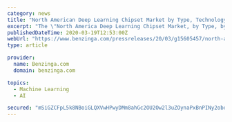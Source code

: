 ```yaml
---
category: news
title: "North American Deep Learning Chipset Market by Type, Technology, End-user and Country - Forecast to 2025"
excerpt: "The \"North America Deep Learning Chipset Market, by Type, by Technology, by End User, by Country, Industry Analysis"
publishedDateTime: 2020-03-19T12:53:00Z
webUrl: "https://www.benzinga.com/pressreleases/20/03/g15605457/north-american-deep-learning-chipset-market-by-type-technology-end-user-and-country-forecast-to-20"
type: article

provider:
  name: Benzinga.com
  domain: benzinga.com

topics:
  - Machine Learning
  - AI

secured: "mSiGZCFpL5k8NBoiGLQXVwHPwyDMm8ahGc2OU2Ow2l3uZOynaPxBnPINy2obdnexZ4YkpoiJLlMvq7LJyhITvvxAuqqeagwykCt6bBgq5NfQRS1N4zu9wWyV1GM1oGHuzv0BBsRUqeZcrPMzN/a6W11dXbBbJHaE8cfvRYtrof6l7Rkto6LrmH6w7tMQoUXMVsNJhpLOh0qbzuMueJdR/HPakI4lFAAtKO+s1/yhl8cG5/kExBlmAEevay7c6oP2lbbNx2dCqOPeFr2JsJKcBfgFJ8aDTxD2t++oGc/DkaAxKTr82HZxt8nYOhZq1AyJ;IpoLcLUWsshASJCXjGLftA=="
---
```


